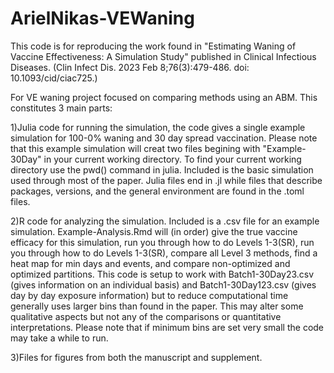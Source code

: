 # ArielNikas-VEWaning
This code is for reproducing the work found in "Estimating Waning of Vaccine Effectiveness: A Simulation Study" published in Clinical Infectious Diseases. (Clin Infect Dis. 2023 Feb 8;76(3):479-486. doi: 10.1093/cid/ciac725.)

For VE waning project focused on comparing methods using an ABM. This constitutes 3 main parts:

1)Julia code for running the simulation, the code gives a single example simulation for 100-0% waning and 30 day spread vaccination. Please note that this example simulation will creat two files begining with "Example-30Day" in your current working directory. To find your current working directory use the pwd() command in julia.  Included is the basic simulation used through most of the paper. Julia files end in .jl while files that describe packages, versions, and the general environment are found in the .toml files. 

2)R code for analyzing the simulation. Included is a .csv file for an example simulation. Example-Analysis.Rmd will (in order) give the true vaccine efficacy for this simulation, run you through how to do Levels 1-3(SR), run you through how to do Levels 1-3(SR), compare all Level 3 methods, find a heat map for min days and events, and compare non-optimized and optimized partitions. This code is setup to work with Batch1-30Day23.csv (gives information on an individual basis) and Batch1-30Day123.csv (gives day by day exposure information) but to reduce computational time generally uses larger bins than found in the paper. This may alter some qualitative aspects but not any of the comparisons or quantitative interpretations. Please note that if minimum bins are set very small the code may take a while to run.

3)Files for figures from both the manuscript and supplement.
